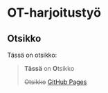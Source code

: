 # OT-harjoitustyö

## Otsikko
Tässä on otsikko:
> **Tässä** on **O**tsikko
>
> ~~Otsikko~~
[GitHub Pages](https://github.com/JoniMurri/ot-harjoitustyo/blob/main/laskarit/viikko1/gitlog.txt)
> 
